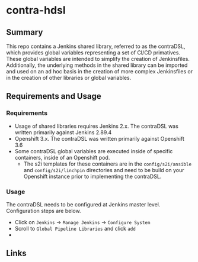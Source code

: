 # contra-hdsl

## Summary
This repo contains a Jenkins shared library, referred to as the contraDSL, which provides global variables representing a set of CI/CD primatives. These global variables are intended to simplify the creation of Jenkinsfiles. Additionally, the underlying methods in the shared library can be imported and used on an ad hoc basis in the creation of more complex Jenkinsfiles or in the creation of other libraries or global variables.

## Requirements and Usage
### Requirements
* Usage of shared libraries requires Jenkins 2.x. The contraDSL was written primarily against Jenkins 2.89.4
* Openshift 3.x. The contraDSL was written primarily against Openshift 3.6
* Some contraDSL global variables are executed inside of specific containers, inside of an Openshift pod. 
  * The s2i templates for these containers are in the ```config/s2i/ansible``` and ```config/s2i/linchpin``` directories and need to be build on your Openshift instance prior to implementing the contraDSL.
### Usage
The contraDSL needs to be configured at Jenkins master level. Configuration steps are below.
* Click on ```Jenkins``` -> ```Manage Jenkins``` -> ```Configure System```
* Scroll to ```Global Pipeline Libraries``` and click ```add```
* 


## Links
